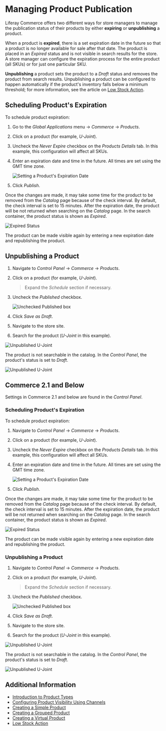 # Managing Product Publication

Liferay Commerce offers two different ways for store managers to manage the publication status of their products by either **expiring** or **unpublishing** a product.

When a product is **expired**, there is a set expiration date in the future so that a product is no longer available for sale after that date. The product is placed in an _Expired_ status and is not visible in search results for the store. A store manager can configure the expiration process for the entire product (all SKUs) or for just one particular SKU.

**Unpublishing** a product sets the product to a _Draft_ status and removes the product from search results. Unpublishing a product can be configured to happen automatically if the product's inventory falls below a minimum threshold; for more information, see the article on [Low Stock Action](./low-stock-action.md).

## Scheduling Product's Expiration

To schedule product expiration:

1. Go to the _Global Applications_ menu → _Commerce_ → _Products_.
1. Click on a product (for example, _U-Joint_).
1. Uncheck the _Never Expire_ checkbox on the _Products Details_ tab. In this example, this configuration will affect all SKUs.
1. Enter an expiration date and time in the future. All times are set using the GMT time zone.

    ![Setting a Product's Expiration Date](./managing-product-publication/images/03.png)

1. Click _Publish_.

Once the changes are made, it may take some time for the product to be removed from the _Catalog_ page because of the check interval. By default, the check interval is set to 15 minutes. After the expiration date, the product will be not returned when searching on the _Catalog_ page. In the search container, the product status is shown as _Expired_.

![Expired Status](./managing-product-publication/images/04.png)

The product can be made visible again by entering a new expiration date and republishing the product.

## Unpublishing a Product

1. Navigate to _Control Panel_ → _Commerce_ → _Products_.
1. Click on a product (for example, _U-Joint_).
    > Expand the _Schedule_ section if necessary.
1. Uncheck the _Published_ checkbox.

    ![Unchecked Published box](./managing-product-publication/images/01.png)

1. Click _Save as Draft_.
1. Navigate to the store site.
1. Search for the product (_U-Joint_ in this example).

![Unpublished U-Joint](./managing-product-publication/images/02.png)

The product is not searchable in the catalog. In the _Control Panel_, the product's status is set to _Draft_.

![Unpublished U-Joint](./managing-product-publication/images/05.png)

## Commerce 2.1 and Below

Settings in Commerce 2.1 and below are found in the _Control Panel_.

### Scheduling Product's Expiration

To schedule product expiration:

1. Navigate to _Control Panel_ → _Commerce_ → _Products_.
1. Click on a product (for example, _U-Joint_).
1. Uncheck the _Never Expire_ checkbox on the _Products Details_ tab. In this example, this configuration will affect all SKUs.
1. Enter an expiration date and time in the future. All times are set using the GMT time zone.

    ![Setting a Product's Expiration Date](./managing-product-publication/images/03.png)

1. Click _Publish_.

Once the changes are made, it may take some time for the product to be removed from the _Catalog_ page because of the check interval. By default, the check interval is set to 15 minutes. After the expiration date, the product will be not returned when searching on the _Catalog_ page. In the search container, the product status is shown as _Expired_.

![Expired Status](./managing-product-publication/images/04.png)

The product can be made visible again by entering a new expiration date and republishing the product.

### Unpublishing a Product

1. Navigate to _Control Panel_ → _Commerce_ → _Products_.
1. Click on a product (for example, _U-Joint_).
    > Expand the _Schedule_ section if necessary.
1. Uncheck the _Published_ checkbox.

    ![Unchecked Published box](./managing-product-publication/images/01.png)

1. Click _Save as Draft_.
1. Navigate to the store site.
1. Search for the product (_U-Joint_ in this example).

![Unpublished U-Joint](./managing-product-publication/images/02.png)

The product is not searchable in the catalog. In the _Control Panel_, the product's status is set to _Draft_.

![Unpublished U-Joint](./managing-product-publication/images/05.png)

## Additional Information

* [Introduction to Product Types](../creating-and-managing-products/product-types/introduction-to-product-types.md)
* [Configuring Product Visibility Using Channels](../creating-and-managing-products/channels/configuring-product-visibility-using-channels.md)
* [Creating a Simple Product](../creating-and-managing-products/product-types/creating-a-simple-product.md)
* [Creating a Grouped Product](../creating-and-managing-products/product-types/creating-a-grouped-product.md)
* [Creating a Virtual Product](../creating-and-managing-products/product-types/creating-a-virtual-product.md)
* [Low Stock Action](./low-stock-action.md)
